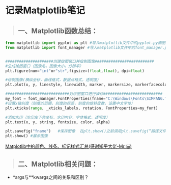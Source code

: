 # 记录Matplotlib笔记
>## 一、Matplotlib函数总结：
```python
from matplotlib import pyplot as plt #导入matplotlib文件中的pyplot.py画图模块  (import matplotlib.pyplot as plt)
from matplotlib import font_manager #导入matplotlib文件中的font_manager.py字体管理模块


#####################创建绘图窗口并绘制图像##########################
#生成绘图窗口（图像名，图像大小，分辨率）
plt.figure(num="int"or"str",figsize=(float,float), dpi=float)

#绘制图像(横纵坐标，曲线格式，数据点格式，透明度)
plt.plot(x, y, linestyle, linewidth, marker, markersize, markerfacecolor, alpha)

############################对绘图窗口进行操作##########################
my_font = font_manager.FontProperties(fname="C:\Windows\Fonts\SIMFANG.TTF") #采用系统文件中的中文格式
#设置x轴刻度（刻度的范围，刻度的标签，刻度的旋转度数，设置中文字体）
plt.xticks(range, _xticks_labels, rotation, FontProperties=my_font)

#添加水印（水印左下角坐标，水印内容，字体格式，透明度）
plt.text(x, y, string, fontsize, color, alpha)

plt.savefig("fname")   #保存图像  在plt.show()之前调用plt.savefig(“路径文件名”)  相比jpg，svg放大后不会失真
plt.show() #展示图像

```
[Matplotlib中的颜色、线条、标记样式汇总(感谢知乎大佬-Mr.喵)](https://zhuanlan.zhihu.com/p/40992563)

>## 二、Matplotlib相关问题：
* \*args与\*\*kwargs之间的关系和区别？



